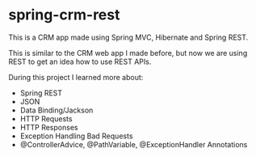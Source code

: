 # spring-crm-rest

This is a CRM app made using Spring MVC, Hibernate and Spring REST.

This is similar to the CRM web app I made before, but now we are using REST to get an idea how to use REST APIs.

During this project I learned more about:

* Spring REST
* JSON
* Data Binding/Jackson
* HTTP Requests
* HTTP Responses
* Exception Handling Bad Requests
* @ControllerAdvice, @PathVariable, @ExceptionHandler Annotations
